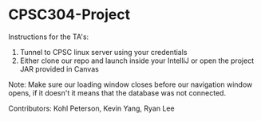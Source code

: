 # CPSC304-Project

Instructions for the TA's:
1. Tunnel to CPSC linux server using your credentials
2. Either clone our repo and launch inside your IntelliJ or open the project JAR provided in Canvas

Note: Make sure our loading window closes before our navigation window opens, if it doesn't it means that the database was not connected.

Contributors:
Kohl Peterson, Kevin Yang, Ryan Lee
